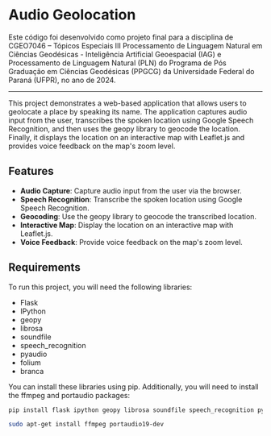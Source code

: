 # Audio Geolocation

Este código foi desenvolvido como projeto final para a disciplina de CGEO7046 – Tópicos Especiais III Processamento de Linguagem Natural em Ciências Geodésicas - 
Inteligência Artificial Geoespacial (IAG) e Processamento de Linguagem Natural (PLN) do Programa de Pós Graduação em Ciências Geodésicas (PPGCG) da Universidade Federal do Paraná (UFPR), no ano de 2024. 

-------------------------------------------------------------------------------------------------------------------------------------------------------------------

This project demonstrates a web-based application that allows users to geolocate a place by speaking its name. The application captures audio input from the user, transcribes the spoken location using Google Speech Recognition, and then uses the geopy library to geocode the location. Finally, it displays the location on an interactive map with Leaflet.js and provides voice feedback on the map's zoom level.

## Features

- **Audio Capture**: Capture audio input from the user via the browser.
- **Speech Recognition**: Transcribe the spoken location using Google Speech Recognition.
- **Geocoding**: Use the geopy library to geocode the transcribed location.
- **Interactive Map**: Display the location on an interactive map with Leaflet.js.
- **Voice Feedback**: Provide voice feedback on the map's zoom level.

## Requirements

To run this project, you will need the following libraries:

- Flask
- IPython
- geopy
- librosa
- soundfile
- speech_recognition
- pyaudio
- folium
- branca


You can install these libraries using pip. Additionally, you will need to install the ffmpeg and portaudio packages:
```bash
pip install flask ipython geopy librosa soundfile speech_recognition pyaudio folium branca

sudo apt-get install ffmpeg portaudio19-dev
